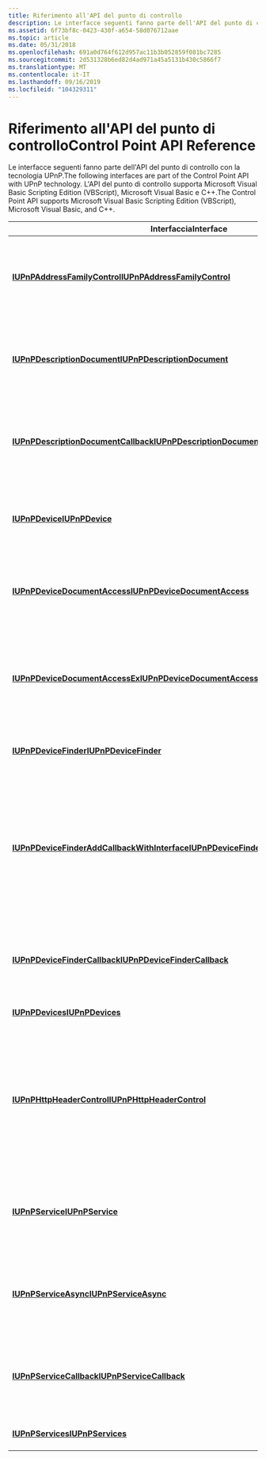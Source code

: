 ```yaml
---
title: Riferimento all'API del punto di controllo
description: Le interfacce seguenti fanno parte dell'API del punto di controllo con la tecnologia UPnP. L'API del punto di controllo supporta Microsoft Visual Basic Scripting Edition (VBScript), Microsoft Visual Basic e C++.
ms.assetid: 6f73bf8c-0423-430f-a654-58d076712aae
ms.topic: article
ms.date: 05/31/2018
ms.openlocfilehash: 691a0d764f612d957ac11b3b052859f081bc7285
ms.sourcegitcommit: 2d531328b6ed82d4ad971a45a5131b430c5866f7
ms.translationtype: MT
ms.contentlocale: it-IT
ms.lasthandoff: 09/16/2019
ms.locfileid: "104329311"
---
```

# <a name="control-point-api-reference"></a><span data-ttu-id="256f5-104">Riferimento all'API del punto di controllo</span><span class="sxs-lookup"><span data-stu-id="256f5-104">Control Point API Reference</span></span>

<span data-ttu-id="256f5-105">Le interfacce seguenti fanno parte dell'API del punto di controllo con la tecnologia UPnP.</span><span class="sxs-lookup"><span data-stu-id="256f5-105">The following interfaces are part of the Control Point API with UPnP technology.</span></span> <span data-ttu-id="256f5-106">L'API del punto di controllo supporta Microsoft Visual Basic Scripting Edition (VBScript), Microsoft Visual Basic e C++.</span><span class="sxs-lookup"><span data-stu-id="256f5-106">The Control Point API supports Microsoft Visual Basic Scripting Edition (VBScript), Microsoft Visual Basic, and C++.</span></span>



| <span data-ttu-id="256f5-107">Interfaccia</span><span class="sxs-lookup"><span data-stu-id="256f5-107">Interface</span></span>                                                                                      | <span data-ttu-id="256f5-108">Descrizione</span><span class="sxs-lookup"><span data-stu-id="256f5-108">Description</span></span>                                                                                                                                                                                                                    |
|------------------------------------------------------------------------------------------------|--------------------------------------------------------------------------------------------------------------------------------------------------------------------------------------------------------------------------------|
| [<span data-ttu-id="256f5-109">**IUPnPAddressFamilyControl**</span><span class="sxs-lookup"><span data-stu-id="256f5-109">**IUPnPAddressFamilyControl**</span></span>](/windows/desktop/api/Upnp/nn-upnp-iupnpaddressfamilycontrol)                                 | <span data-ttu-id="256f5-110">Consente a un'applicazione di accedere al flag della famiglia di indirizzi dell'oggetto Finder del dispositivo.</span><span class="sxs-lookup"><span data-stu-id="256f5-110">Enables an application to access the address family flag of the Device Finder object.</span></span>                                                                                                                                          |
| [<span data-ttu-id="256f5-111">**IUPnPDescriptionDocument**</span><span class="sxs-lookup"><span data-stu-id="256f5-111">**IUPnPDescriptionDocument**</span></span>](/windows/desktop/api/Upnp/nn-upnp-iupnpdescriptiondocument)                                   | <span data-ttu-id="256f5-112">Consente a un'applicazione di caricare una descrizione del dispositivo.</span><span class="sxs-lookup"><span data-stu-id="256f5-112">Enables an application to load a device description.</span></span> <span data-ttu-id="256f5-113">Questa interfaccia è sicura per lo scripting.</span><span class="sxs-lookup"><span data-stu-id="256f5-113">This interface is safe for scripting.</span></span>                                                                                                                                     |
| [<span data-ttu-id="256f5-114">**IUPnPDescriptionDocumentCallback**</span><span class="sxs-lookup"><span data-stu-id="256f5-114">**IUPnPDescriptionDocumentCallback**</span></span>](/windows/desktop/api/Upnp/nn-upnp-iupnpdescriptiondocumentcallback)                   | <span data-ttu-id="256f5-115">Consente a un'applicazione di ricevere i risultati di un'operazione di caricamento asincrona.</span><span class="sxs-lookup"><span data-stu-id="256f5-115">Enables an application to receive the results of an asynchronous load operation.</span></span>                                                                                                                                               |
| [<span data-ttu-id="256f5-116">**IUPnPDevice**</span><span class="sxs-lookup"><span data-stu-id="256f5-116">**IUPnPDevice**</span></span>](/windows/desktop/api/Upnp/nn-upnp-iupnpdevice)                                                             | <span data-ttu-id="256f5-117">Consente a un'applicazione di recuperare informazioni su un dispositivo specifico.</span><span class="sxs-lookup"><span data-stu-id="256f5-117">Enables an application to retrieve information about a specific device.</span></span>                                                                                                                                                        |
| [<span data-ttu-id="256f5-118">**IUPnPDeviceDocumentAccess**</span><span class="sxs-lookup"><span data-stu-id="256f5-118">**IUPnPDeviceDocumentAccess**</span></span>](/windows/desktop/api/Upnp/nn-upnp-iupnpdevicedocumentaccess)                                 | <span data-ttu-id="256f5-119">Consente a un'applicazione di ottenere l'URL di un documento di descrizione del dispositivo.</span><span class="sxs-lookup"><span data-stu-id="256f5-119">Enables an application to obtain the URL of a device description document.</span></span>                                                                                                                                                     |
| [<span data-ttu-id="256f5-120">**IUPnPDeviceDocumentAccessEx**</span><span class="sxs-lookup"><span data-stu-id="256f5-120">**IUPnPDeviceDocumentAccessEx**</span></span>](/windows/desktop/api/Upnp/nn-upnp-iupnpdevicedocumentaccessex)                             | <span data-ttu-id="256f5-121">Fornisce un metodo per ottenere l'intero documento di descrizione del dispositivo XML per un dispositivo specifico.</span><span class="sxs-lookup"><span data-stu-id="256f5-121">Provides a method to obtain the entire XML device description document for a specific device.</span></span>                                                                                                                                  |
| [<span data-ttu-id="256f5-122">**IUPnPDeviceFinder**</span><span class="sxs-lookup"><span data-stu-id="256f5-122">**IUPnPDeviceFinder**</span></span>](/windows/desktop/api/Upnp/nn-upnp-iupnpdevicefinder)                                                 | <span data-ttu-id="256f5-123">Consente a un'applicazione di trovare un dispositivo.</span><span class="sxs-lookup"><span data-stu-id="256f5-123">Enables an application to find a device.</span></span>                                                                                                                                                                                       |
| [<span data-ttu-id="256f5-124">**IUPnPDeviceFinderAddCallbackWithInterface**</span><span class="sxs-lookup"><span data-stu-id="256f5-124">**IUPnPDeviceFinderAddCallbackWithInterface**</span></span>](/windows/desktop/api/Upnp/nn-upnp-iupnpdevicefinderaddcallbackwithinterface) | <span data-ttu-id="256f5-125">Consente a un'applicazione di ricevere i risultati della ricerca asincrona dal framework UPnP insieme al GUID della scheda di rete attraverso cui è arrivato l'annuncio del dispositivo.</span><span class="sxs-lookup"><span data-stu-id="256f5-125">Enables an application to receive asynchronous search results from the UPnP framework along with the GUID of the network adapter through which the device advertisement came.</span></span>                                                  |
| [<span data-ttu-id="256f5-126">**IUPnPDeviceFinderCallback**</span><span class="sxs-lookup"><span data-stu-id="256f5-126">**IUPnPDeviceFinderCallback**</span></span>](/windows/desktop/api/Upnp/nn-upnp-iupnpdevicefindercallback)                                 | <span data-ttu-id="256f5-127">Consente a un'applicazione di ricevere i risultati della ricerca asincrona dal framework UPnP.</span><span class="sxs-lookup"><span data-stu-id="256f5-127">Enables an application to receive asynchronous search results from the UPnP framework.</span></span>                                                                                                                                         |
| [<span data-ttu-id="256f5-128">**IUPnPDevices**</span><span class="sxs-lookup"><span data-stu-id="256f5-128">**IUPnPDevices**</span></span>](/windows/desktop/api/Upnp/nn-upnp-iupnpdevices)                                                           | <span data-ttu-id="256f5-129">Enumera una raccolta di dispositivi.</span><span class="sxs-lookup"><span data-stu-id="256f5-129">Enumerates a collection of devices.</span></span>                                                                                                                                                                                            |
| [<span data-ttu-id="256f5-130">**IUPnPHttpHeaderControl**</span><span class="sxs-lookup"><span data-stu-id="256f5-130">**IUPnPHttpHeaderControl**</span></span>](/windows/desktop/api/Upnp/nn-upnp-iupnphttpheadercontrol)                                       | <span data-ttu-id="256f5-131">Consente a un'applicazione di impostare le intestazioni HTTP "agente utente" dalle istanze della classe che implementano le interfacce [**IUPnPDeviceFinder**](/windows/desktop/api/Upnp/nn-upnp-iupnpdevicefinder) o [**IUPnPDescriptionDocument**](/windows/desktop/api/Upnp/nn-upnp-iupnpdescriptiondocument) .</span><span class="sxs-lookup"><span data-stu-id="256f5-131">Enables an application to set "User Agent" HTTP headers from class instances that implement the [**IUPnPDeviceFinder**](/windows/desktop/api/Upnp/nn-upnp-iupnpdevicefinder) or the [**IUPnPDescriptionDocument**](/windows/desktop/api/Upnp/nn-upnp-iupnpdescriptiondocument) interfaces.</span></span> |
| [<span data-ttu-id="256f5-132">**IUPnPService**</span><span class="sxs-lookup"><span data-stu-id="256f5-132">**IUPnPService**</span></span>](/windows/desktop/api/Upnp/nn-upnp-iupnpservice)                                                           | <span data-ttu-id="256f5-133">Consente a un'applicazione di recuperare le informazioni sullo stato e richiamare le azioni per un servizio.</span><span class="sxs-lookup"><span data-stu-id="256f5-133">Enables an application to retrieve state information and invoke actions for a service.</span></span>                                                                                                                                         |
| [<span data-ttu-id="256f5-134">**IUPnPServiceAsync**</span><span class="sxs-lookup"><span data-stu-id="256f5-134">**IUPnPServiceAsync**</span></span>](/windows/desktop/api/Upnp/nn-upnp-iupnpserviceasync)                                                 | <span data-ttu-id="256f5-135">Eseguire query in modo asincrono sulle variabili di stato e richiamare le azioni su un'istanza di un servizio.</span><span class="sxs-lookup"><span data-stu-id="256f5-135">Asynchronously query state variables and invoke actions on an instance of a service.</span></span>                                                                                                                                           |
| [<span data-ttu-id="256f5-136">**IUPnPServiceCallback**</span><span class="sxs-lookup"><span data-stu-id="256f5-136">**IUPnPServiceCallback**</span></span>](/windows/desktop/api/Upnp/nn-upnp-iupnpservicecallback)                                           | <span data-ttu-id="256f5-137">Consente a un'applicazione di ricevere notifiche dal framework UPnP quando si verificano gli eventi.</span><span class="sxs-lookup"><span data-stu-id="256f5-137">Enables an application to receive notification from the UPnP framework when events occur.</span></span>                                                                                                                                      |
| [<span data-ttu-id="256f5-138">**IUPnPServices**</span><span class="sxs-lookup"><span data-stu-id="256f5-138">**IUPnPServices**</span></span>](/windows/desktop/api/Upnp/nn-upnp-iupnpservices)                                                         | <span data-ttu-id="256f5-139">Enumera una raccolta di servizi.</span><span class="sxs-lookup"><span data-stu-id="256f5-139">Enumerates a collection of services.</span></span>                                                                                                                                                                                           |



 

 

 




